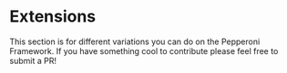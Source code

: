 # Extensions

This section is for different variations you can do on the Pepperoni Framework.
If you have something cool to contribute please feel free to submit a PR!
